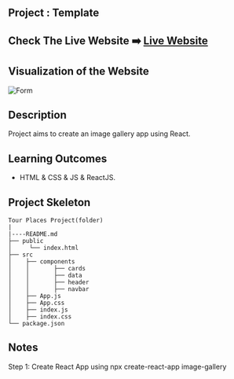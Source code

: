 ## Project : Template
## Check The Live Website :arrow_right: [Live Website](https://meraltourplace.netlify.app/)
## Visualization of the Website
![Form](./video_1.gif)




## Description
Project aims to create an image gallery app using React.

## Learning Outcomes

* HTML & CSS & JS & ReactJS.

## Project Skeleton

```
Tour Places Project(folder)
|
|----README.md
├── public
│     └── index.html
├── src
│    ├── components
│    │       ├── cards
│    │       ├── data
│    │       ├── header
│    │       ├── navbar
│    ├── App.js
│    ├── App.css
│    ├── index.js
│    ├── index.css
└── package.json
```

## Notes

Step 1: Create React App using npx create-react-app image-gallery





